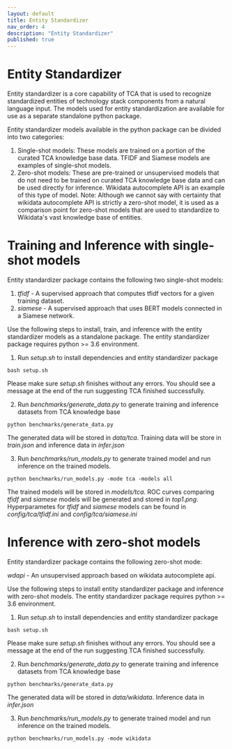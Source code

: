```yaml
---
layout: default
title: Entity Standardizer
nav_order: 4
description: "Entity Standardizer"
published: true
---
```

# Entity Standardizer
Entity standardizer is a core capability of TCA that is used to recognize standardized entities of technology
stack components from a natural language input. The models used for entity standardization are available for use
as a separate standalone python package.

Entity standardizer models available in the python package can be divided into two categories:

1. Single-shot models: These models are trained on a portion of the curated TCA knowledge base data. TFIDF and
Siamese models are examples of single-shot models.
2. Zero-shot models: These are pre-trained or unsupervised models that do not need to be trained on curated TCA
knowledge base data and can be used directly for inference. Wikidata autocomplete API is an example of this type
of model. Note: Although we cannot say with certainty that wikidata autocomplete API is strictly a zero-shot model,
it is used as a comparison point for zero-shot models that are used to standardize to Wikidata's vast knowledge base
of entities. 

# Training and Inference with single-shot models
Entity standardizer package contains the following two single-shot models:

1. *tfidf* - A supervised approach that computes tfidf vectors for a given training dataset.
2. *siamese* - A supervised approach that uses BERT models connected in a Siamese network. 

Use the following steps to install, train, and inference with the entity standardizer models as a standalone package.
The entity standardizer package requires python >= 3.6 environment. 

1. Run *setup.sh* to install dependencies and entity standardizer package
```
bash setup.sh
```
Please make sure *setup.sh* finishes without any errors. You should
see a message at the end of the run suggesting TCA finished successfully.

2. Run *benchmarks/generate_data.py* to generate training and inference datasets from TCA knowledge base
```
python benchmarks/generate_data.py
```
The generated data will be stored in *data/tca*. Training data will be store in *train.json* and inference data in 
*infer.json*

3. Run *benchmarks/run_models.py* to generate trained model and run inference on the trained models.
```
python benchmarks/run_models.py -mode tca -models all
```
The trained models will be stored in *models/tca*. ROC curves comparing *tfidf* and *siamese* models
will be generated and stored in *top1.png*. Hyperparametes for *tfidf* and *siamese* models can be found
in *config/tca/tfidf.ini* and *config/tca/siamese.ini*

# Inference with zero-shot models
Entity standardizer package contains the following zero-shot mode:

*wdapi* - An unsupervised approach based on wikidata autocomplete api.

Use the following steps to install entity standardizer package and inference 
with zero-shot models. The entity standardizer package requires python >= 3.6 environment.

1. Run *setup.sh* to install dependencies and entity standardizer package
```
bash setup.sh
```
Please make sure *setup.sh* finishes without any errors. You should
see a message at the end of the run suggesting TCA finished successfully.

2. Run *benchmarks/generate_data.py* to generate training and inference datasets from TCA knowledge base
```
python benchmarks/generate_data.py
```
The generated data will be stored in *data/wikidata*. Inference data in *infer.json*

3. Run *benchmarks/run_models.py* to generate trained model and run inference on the trained models.
```
python benchmarks/run_models.py -mode wikidata
```

